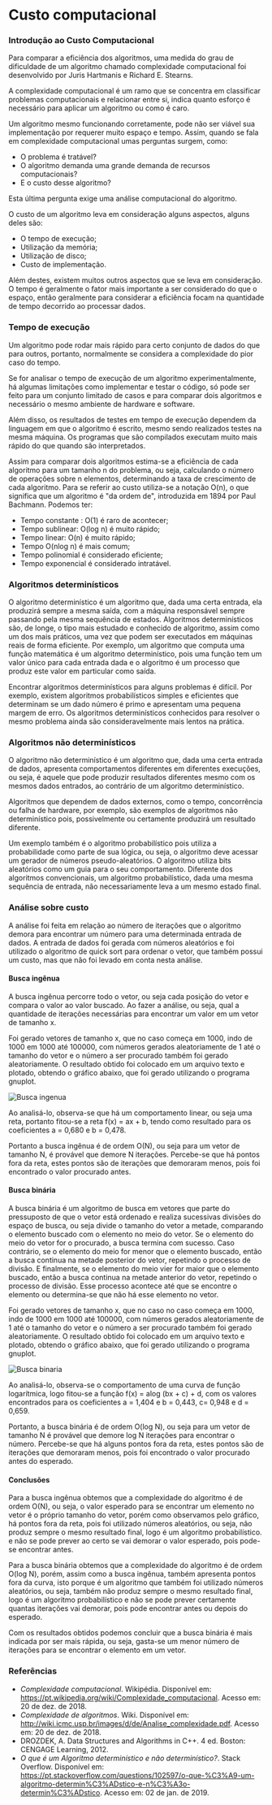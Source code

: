 ﻿

# Custo computacional

### Introdução ao Custo Computacional

   Para comparar a eficiência dos algoritmos, uma medida do grau de dificuldade de um algoritmo chamado complexidade computacional foi desenvolvido por Juris Hartmanis e Richard E. Stearns. 
     <p>A complexidade computacional é um ramo que se concentra em classificar problemas computacionais e relacionar entre si, indica quanto esforço é necessário para aplicar um algoritmo ou como é caro.
   <p> Um algoritmo mesmo funcionando corretamente, pode não ser viável sua implementação por requerer muito espaço e tempo. Assim, quando se fala em complexidade computacional umas perguntas surgem, como:
   
   - O problema é tratável? 
   - O algoritmo demanda uma grande demanda de recursos computacionais?
   - E o custo desse algoritmo?
   
   Esta última pergunta exige uma análise computacional do algoritmo.

O custo de um algoritmo leva em consideração alguns aspectos, alguns deles são:
- O tempo de execução;
- Utilização da memória;
- Utilização de disco;
- Custo de implementação.

 Além destes, existem muitos outros aspectos que se leva em consideração. O tempo é geralmente o fator mais importante a ser considerado do que o espaço, então geralmente para considerar a eficiência focam na quantidade de tempo decorrido ao processar dados.

### Tempo de execução

   <p> Um algoritmo pode rodar mais rápido para certo conjunto de dados do que para outros, portanto, normalmente se considera a complexidade do pior caso do tempo. 
     <p>Se for analisar o tempo de execução de um algoritmo experimentalmente, há algumas limitações como implementar e testar o código, só pode ser feito para um conjunto limitado de casos e para comparar dois algoritmos e necessário o mesmo ambiente de hardware e software. 
     <p>Além disso, os resultados de testes em tempo de execução dependem da linguagem em que o algoritmo é escrito, mesmo sendo realizados testes na mesma máquina. Os programas que são compilados executam muito mais rápido do que quando são interpretados.
   <p>Assim para comparar dois algoritmos estima-se a eficiência de cada algoritmo para um tamanho n do problema, ou seja, calculando o número de operações sobre n elementos, determinando a taxa de crescimento de cada algoritmo. 
    Para se referir ao custo utiliza-se a notação O(n), o que significa que um algoritmo é "da ordem de",  introduzida em 1894 por Paul Bachmann.
Podemos ter:

- Tempo constante : O(1) é raro de acontecer;
- Tempo sublinear: O(log n) é muito rápido;
- Tempo linear: O(n) é muito rápido;
- Tempo O(nlog n) é mais comum;
- Tempo polinomial é considerado eficiente;
- Tempo exponencial é considerado intratável.

### Algoritmos determinísticos
 O algoritmo determinístico é um algoritmo que, dada uma certa entrada, ela produzirá sempre a mesma saída, com a máquina responsável sempre passando pela mesma sequência de estados. Algoritmos determinísticos são, de longe, o tipo mais estudado e conhecido de algoritmo, assim como um dos mais práticos, uma vez que podem ser executados em máquinas reais de forma eficiente. Por exemplo, um algoritmo que computa uma função matemática é um algoritmo determinístico, pois uma função tem um valor único para cada entrada dada e o algoritmo é um processo que produz este valor em particular como saída.
 
 Encontrar algoritmos determinísticos para alguns problemas é difícil. Por exemplo, existem algoritmos probabilísticos simples e eficientes que determinam se um dado número é primo e apresentam uma pequena margem de erro. Os algoritmos determinísticos conhecidos para resolver o mesmo problema ainda são consideravelmente mais lentos na prática.
 
### Algoritmos não determinísticos

O algoritmo não determinístico é um algoritmo que, dada uma certa entrada de dados, apresenta comportamentos diferentes em diferentes execuções, ou seja, é aquele que pode produzir resultados diferentes mesmo com os mesmos dados entrados, ao contrário de um algoritmo determinístico. 

Algoritmos que dependem de dados externos, como o tempo, concorrência ou falha de hardware, por exemplo, são exemplos de algoritmos não determinístico pois, possivelmente ou certamente produzirá um resultado diferente.

Um  exemplo também é o algoritmo probabilístico pois utiliza a probabilidade como parte de sua lógica, ou seja, o algoritmo deve acessar um gerador de números pseudo-aleatórios. O algoritmo utiliza bits aleatórios como um guia para o seu comportamento. Diferente dos algoritmos convencionais, um algoritmo probabilístico, dada uma mesma sequência de entrada, não necessariamente leva a um mesmo estado final.

### Análise sobre custo
 
   A análise foi feita em relação ao número de iterações que o algoritmo demora para encontrar um número para uma determinada entrada de dados. A entrada de dados foi gerada com números aleatórios e foi utilizado o algoritmo de quick sort para ordenar o vetor, que também possui um custo, mas que não foi levado em conta nesta análise.
   
   #### Busca ingênua
  <p> A busca ingênua percorre todo o vetor, ou seja cada posição do vetor e compara o valor ao valor buscado. Ao fazer a análise, ou seja, qual a quantidade de iterações necessárias para encontrar um valor em um vetor de tamanho x. <p>

 Foi gerado vetores de tamanho x, que no caso começa em 1000, indo de 1000 em 1000 até 100000,  com números gerados aleatoriamente de 1 até o tamanho do vetor e o número a ser procurado também foi gerado aleatoriamente. O resultado obtido foi colocado em um arquivo texto e plotado, obtendo o gráfico abaixo, que foi gerado utilizando o programa gnuplot. 
 
 ![Busca ingenua](https://i.imgur.com/gOJP3GS.jpg)
   
   Ao analisá-lo, observa-se que há um comportamento linear, ou seja uma reta, portanto fitou-se a reta f(x) = ax + b, tendo como resultado para os coeficientes a = 0,680 e b = 0,478.
 
  Portanto a busca ingênua é de ordem O(N), ou seja para um vetor de tamanho N, é provável que demore N iterações. Percebe-se que há pontos fora da reta, estes pontos são de iterações que demoraram menos, pois foi encontrado o valor procurado antes. 
   
  #### Busca binária
 <p> A busca binária é um algoritmo de busca em vetores que parte do pressuposto de que o vetor está ordenado e realiza sucessivas divisões do espaço de busca, ou seja divide o tamanho do vetor a metade, comparando o elemento buscado com o elemento no meio do vetor. Se o elemento do meio do vetor for o procurado, a busca termina com sucesso. Caso contrário, se o elemento do meio for menor que o elemento buscado, então a busca continua na metade posterior do vetor, repetindo o processo de divisão. E finalmente, se o elemento do meio vier for maior que o elemento buscado, então a busca continua na metade anterior do vetor, repetindo o processo de divisão. Esse processo acontece até que se encontre o elemento ou determina-se que não há esse elemento no vetor.  <p>

   <p>Foi gerado vetores de tamanho x, que no caso no caso começa em 1000, indo de 1000 em 1000 até 100000,  com números gerados aleatoriamente de 1 até o tamanho do vetor e o número a ser procurado também foi gerado aleatoriamente. O resultado obtido foi colocado em um arquivo texto e plotado, obtendo o gráfico abaixo, que foi gerado utilizando o programa gnuplot.
   
![Busca binaria](https://i.imgur.com/bi6ESa8.jpg)
  
   Ao analisá-lo, observa-se o comportamento de uma curva de função logarítmica, logo fitou-se a função f(x) = alog (bx + c) + d, com os valores encontrados para os coeficientes a = 1,404 e b = 0,443, c= 0,948 e d = 0,659.

  Portanto, a busca binária é de ordem O(log N), ou seja para um vetor de tamanho N é provável que demore log N iterações para encontrar o número. Percebe-se que há alguns pontos fora da reta, estes pontos são de iterações que demoraram menos, pois foi encontrado o valor procurado antes do esperado. 
  
  #### Conclusões
  
  Para a busca ingênua obtemos que a complexidade do algoritmo é de ordem O(N), ou seja, o valor esperado para se encontrar um elemento no vetor é o próprio tamanho do vetor, porém como observamos pelo gráfico, há pontos fora da reta, pois foi utilizado números aleatórios, ou seja, não produz sempre o mesmo resultado final, logo é um algoritmo probabilístico. e não se pode prever ao certo se vai demorar o valor esperado, pois pode-se encontrar antes.
  
  Para a busca binária obtemos que a complexidade do algoritmo é de ordem O(log N), porém, assim como a busca ingênua, também apresenta pontos fora da curva, isto porque é um algoritmo que também foi utilizado números aleatórios, ou seja, também não produz sempre o mesmo resultado final, logo é um algoritmo probabilístico e não se pode prever certamente quantas iterações vai demorar, pois pode encontrar antes ou depois do esperado.
  
  Com os resultados obtidos podemos concluir que a busca binária é mais indicada por ser mais rápida, ou seja, gasta-se um menor número de iterações para se encontrar o elemento em um vetor.
  
### Referências
- *Complexidade computacional*. Wikipédia. Disponível em: <https://pt.wikipedia.org/wiki/Complexidade_computacional>. Acesso em: 20 de dez. de 2018.
- *Complexidade de algoritmos*. Wiki. Disponível em: <http://wiki.icmc.usp.br/images/d/de/Analise_complexidade.pdf>. Acesso em: 20 de dez. de 2018.
- DROZDEK, A. Data Structures and Algorithms in C++.  4 ed. Boston: CENGAGE Learning, 2012.
- *O que é um Algoritmo determinístico e não determinístico?*. Stack Overflow. Disponível em: https://pt.stackoverflow.com/questions/102597/o-que-%C3%A9-um-algoritmo-determin%C3%ADstico-e-n%C3%A3o-determin%C3%ADstico. Acesso em: 02 de jan. de 2019.
